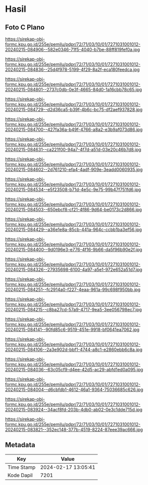 # Hasil

## Foto C Plano

https://sirekap-obj-formc.kpu.go.id/255e/pemilu/pdpr/72/71/03/10/01/7271031001012-20240215-084906--582e0346-71f5-4040-b7be-88ff819fef0a.jpg

https://sirekap-obj-formc.kpu.go.id/255e/pemilu/pdpr/72/71/03/10/01/7271031001012-20240215-084836--25d4f978-5199-4f29-8a2f-eca180feedca.jpg

https://sirekap-obj-formc.kpu.go.id/255e/pemilu/pdpr/72/71/03/10/01/7271031001012-20240215-084801--2737c0db-0e3f-4665-84d0-1a16cbb78c65.jpg

https://sirekap-obj-formc.kpu.go.id/255e/pemilu/pdpr/72/71/03/10/01/7271031001012-20240215-084729--d2d36ca5-b39f-4b6c-bc75-df2aef937828.jpg

https://sirekap-obj-formc.kpu.go.id/255e/pemilu/pdpr/72/71/03/10/01/7271031001012-20240215-084700--427fa36a-b49f-4766-a8a2-e3b9af073d86.jpg

https://sirekap-obj-formc.kpu.go.id/255e/pemilu/pdpr/72/71/03/10/01/7271031001012-20240215-084631--ca221f00-94a7-4f7d-a51d-03e20c46b7d8.jpg

https://sirekap-obj-formc.kpu.go.id/255e/pemilu/pdpr/72/71/03/10/01/7271031001012-20240215-084602--2d761210-efa4-4adf-909e-3eadd0060935.jpg

https://sirekap-obj-formc.kpu.go.id/255e/pemilu/pdpr/72/71/03/10/01/7271031001012-20240215-084534--e5f23508-b71d-4e5c-9e75-99b47f751fd6.jpg

https://sirekap-obj-formc.kpu.go.id/255e/pemilu/pdpr/72/71/03/10/01/7271031001012-20240215-084503--650ebcf8-cf21-4f86-9d64-be0173c2d866.jpg

https://sirekap-obj-formc.kpu.go.id/255e/pemilu/pdpr/72/71/03/10/01/7271031001012-20240215-084429--a36e1e8a-85cb-441a-964c-ccbb1ba3ef56.jpg

https://sirekap-obj-formc.kpu.go.id/255e/pemilu/pdpr/72/71/03/10/01/7271031001012-20240215-084400--9d0196e3-e776-4f16-9b66-da5f96b90e2f.jpg

https://sirekap-obj-formc.kpu.go.id/255e/pemilu/pdpr/72/71/03/10/01/7271031001012-20240215-084326--27935698-6100-4a97-a5e1-972e652a51d7.jpg

https://sirekap-obj-formc.kpu.go.id/255e/pemilu/pdpr/72/71/03/10/01/7271031001012-20240215-084251--fc2914a0-f227-4eaa-961a-99c698f950bb.jpg

https://sirekap-obj-formc.kpu.go.id/255e/pemilu/pdpr/72/71/03/10/01/7271031001012-20240215-084215--c8ba27cd-57a9-4717-9ea5-3ee056798ec7.jpg

https://sirekap-obj-formc.kpu.go.id/255e/pemilu/pdpr/72/71/03/10/01/7271031001012-20240215-084141--90fd85c6-9519-451e-9918-bf0641ea7062.jpg

https://sirekap-obj-formc.kpu.go.id/255e/pemilu/pdpr/72/71/03/10/01/7271031001012-20240215-084106--2a3e902d-bbf1-4744-a8c1-e2860ebb6c8a.jpg

https://sirekap-obj-formc.kpu.go.id/255e/pemilu/pdpr/72/71/03/10/01/7271031001012-20240215-084036--63c05cf9-d4ee-42d5-ac29-abfd1ed0a095.jpg

https://sirekap-obj-formc.kpu.go.id/255e/pemilu/pdpr/72/71/03/10/01/7271031001012-20240215-084004--d6cbfdb1-4612-46a1-9364-75036685c626.jpg

https://sirekap-obj-formc.kpu.go.id/255e/pemilu/pdpr/72/71/03/10/01/7271031001012-20240215-083924--34acf8fd-203b-4db0-ab02-0e3c1dde715d.jpg

https://sirekap-obj-formc.kpu.go.id/255e/pemilu/pdpr/72/71/03/10/01/7271031001012-20240215-083821--352ec148-377b-4519-8224-87eee39ac666.jpg


## Metadata

| Key        | Value               |
| ---------- | ------------------- |
| Time Stamp | 2024-02-17 13:05:41 |
| Kode Dapil | 7201                |



